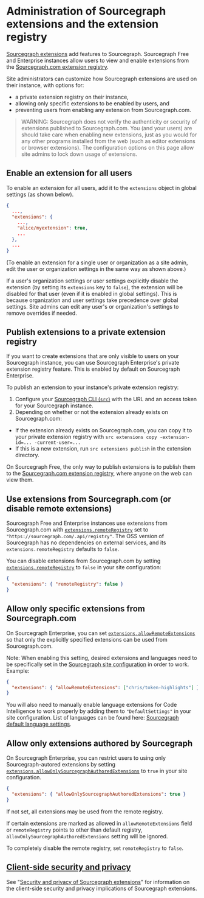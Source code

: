 # Administration of Sourcegraph extensions and the extension registry

[Sourcegraph extensions](../../extensions/index.md) add features to Sourcegraph. Sourcegraph Free and Enterprise instances allow users to view and enable extensions from the [Sourcegraph.com extension registry](https://sourcegraph.com/extensions).

Site administrators can customize how Sourcegraph extensions are used on their instance, with options for:

- a private extension registry on their instance,
- allowing only specific extensions to be enabled by users, and
- preventing users from enabling any extension from Sourcegraph.com.

> WARNING: Sourcegraph does not verify the authenticity or security of extensions published to Sourcegraph.com. You (and your users) are should take care when enabling new extensions, just as you would for any other programs installed from the web (such as editor extensions or browser extensions). The configuration options on this page allow site admins to lock down usage of extensions.

## Enable an extension for all users

To enable an extension for all users, add it to the `extensions` object in global settings (as shown below).

```json
{
  ...,
  "extensions": {
    ...,
    "alice/myextension": true,
    ...
  },
  ...
}
```

(To enable an extension for a single user or organization as a site admin, edit the user or organization settings in the same way as shown above.)

If a user's organization settings or user settings explicitly disable the extension (by setting its `extensions` key to `false`), the extension will be disabled for that user (even if it is enabled in global settings). This is because organization and user settings take precedence over global settings. Site admins can edit any user's or organization's settings to remove overrides if needed.

## Publish extensions to a private extension registry

If you want to create extensions that are only visible to users on your Sourcegraph instance, you can use Sourcegraph Enterprise's private extension registry feature. This is enabled by default on Sourcegraph Enterprise.

To publish an extension to your instance's private extension registry:

1. Configure your [Sourcegraph CLI (`src`)](https://github.com/sourcegraph/src-cli) with the URL and an access token for your Sourcegraph instance.
1. Depending on whether or not the extension already exists on Sourcegraph.com:
  - If the extension already exists on Sourcegraph.com, you can copy it to your private extension registry with `src extensions copy -extension-id=... -current-user=...`
  - If this is a new extension, run `src extensions publish` in the extension directory.

On Sourcegraph Free, the only way to publish extensions is to publish them to the [Sourcegraph.com extension registry](https://sourcegraph.com/extensions), where anyone on the web can view them.

## Use extensions from Sourcegraph.com (or disable remote extensions)

Sourcegraph Free and Enterprise instances use extensions from Sourcegraph.com with [`extensions.remoteRegistry`](../config/site_config.md) set to `"https://sourcegraph.com/.api/registry"`. The OSS version of Sourcegraph has no dependencies on external services, and its `extensions.remoteRegistry` defaults to `false`.

You can disable extensions from Sourcegraph.com by setting [`extensions.remoteRegistry`](../config/site_config.md) to `false` in your site configuration:

```json
{
  "extensions": { "remoteRegistry": false }
}
```

## Allow only specific extensions from Sourcegraph.com

On Sourcegraph Enterprise, you can set [`extensions.allowRemoteExtensions`](../config/site_config.md) so that only the explicitly specified extensions can be used from Sourcegraph.com.

Note: When enabling this setting, desired extensions and languages need to be specifically set in the [Sourcegraph site configuration](https://docs.sourcegraph.com/admin/config/site_config) in order to work. Example:

```json
{
  "extensions": { "allowRemoteExtensions": ["chris/token-highlights"] }
}
```
You will also need to manually enable language extensions for Code Intelligence to work properly by adding them to `"DefaultSettings"` in your site configuration. List of languages can be found here: [Sourcegraph default language settings](
https://sourcegraph.com/github.com/sourcegraph/sourcegraph/-/blob/cmd/frontend/graphqlbackend/default_settings.go#L14-51).

## Allow only extensions authored by Sourcegraph

On Sourcegraph Enterprise, you can restrict users to using only Sourcegraph-autored extensions by setting [`extensions.allowOnlySourcegraphAuthoredExtensions`](../config/site_config.md) to `true` in your site configuration.

```json
{
  "extensions": { "allowOnlySourcegraphAuthoredExtensions": true }
}
```

If not set, all extensions may be used from the remote registry.

If certain extensions are marked as allowed in `allowRemoteExtensions` field or `remoteRegistry` points to other than default registry, `allowOnlySourcegraphAuthoredExtensions` setting will be ignored.

To completely disable the remote registry, set `remoteRegistry` to `false`.

## [Client-side security and privacy](../../extensions/security.md)

See "[Security and privacy of Sourcegraph extensions](../../extensions/security.md)" for information on the client-side security and privacy implications of Sourcegraph extensions.
